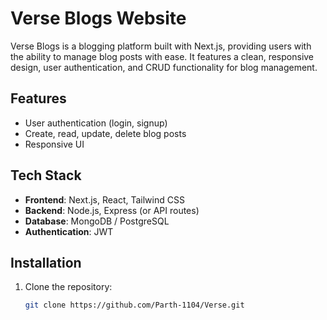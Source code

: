 # Verse Blogs Website

Verse Blogs is a blogging platform built with Next.js, providing users with the ability to manage blog posts with ease. It features a clean, responsive design, user authentication, and CRUD functionality for blog management.

## Features

- User authentication (login, signup)
- Create, read, update, delete blog posts
- Responsive UI

## Tech Stack

- **Frontend**: Next.js, React, Tailwind CSS
- **Backend**: Node.js, Express (or API routes)
- **Database**: MongoDB / PostgreSQL
- **Authentication**: JWT

## Installation

1. Clone the repository:
   ```bash
   git clone https://github.com/Parth-1104/Verse.git
